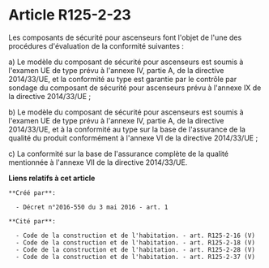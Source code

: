 # Article R125-2-23

Les composants de sécurité pour ascenseurs font l'objet de l'une des procédures d'évaluation de la conformité suivantes :

a) Le modèle du composant de sécurité pour ascenseurs est soumis à l'examen UE de type prévu à l'annexe IV, partie A, de la
directive 2014/33/UE, et la conformité au type est garantie par le contrôle par sondage du composant de sécurité pour
ascenseurs prévu à l'annexe IX de la directive 2014/33/UE ;

b) Le modèle du composant de sécurité pour ascenseurs est soumis à l'examen UE de type prévu à l'annexe IV, partie A, de la
directive 2014/33/UE, et à la conformité au type sur la base de l'assurance de la qualité du produit conformément à l'annexe
VI de la directive 2014/33/UE ;

c) La conformité sur la base de l'assurance complète de la qualité mentionnée à l'annexe VII de la directive 2014/33/UE.

**Liens relatifs à cet article**

	**Créé par**:

	  - Décret n°2016-550 du 3 mai 2016 - art. 1

	**Cité par**:

	  - Code de la construction et de l'habitation. - art. R125-2-16 (V)
	  - Code de la construction et de l'habitation. - art. R125-2-18 (V)
	  - Code de la construction et de l'habitation. - art. R125-2-28 (V)
	  - Code de la construction et de l'habitation. - art. R125-2-37 (V)
